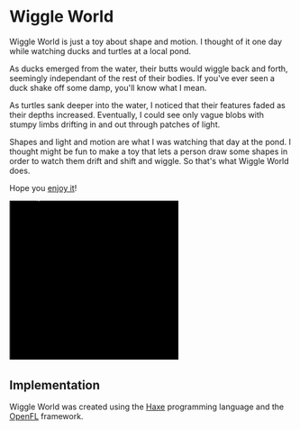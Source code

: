 # Wiggle World

Wiggle World is just a toy about shape and motion. I thought of it one
day while watching ducks and turtles at a local pond.  

As ducks emerged from the water, their butts would wiggle back and
forth, seemingly independant of the rest of their bodies. If you've
ever seen a duck shake off some damp, you'll know what I mean.

As turtles sank deeper into the water, I noticed that their features
faded as their depths increased. Eventually, I could see only vague
blobs with stumpy limbs drifting in and out through patches of light.  

Shapes and light and motion are what I was watching that day at the
pond.  I thought might be fun to make a toy that lets a person draw
some shapes in order to watch them drift and shift and wiggle.  So
that's what Wiggle World does.

Hope you [enjoy it](https://cbeo.github.io/wiggle-world)!

<img src="https://raw.githubusercontent.com/cbeo/WiggleWorldApp/master/wiggle-world-demo.gif"
     width="300px"/>


## Implementation


Wiggle World was created using the [Haxe](https://haxe.org)
programming language and the [OpenFL](https://openfl.org) framework.
